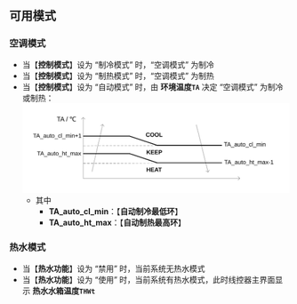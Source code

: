 <!-- 注意事项 -->
<!-- 起始分级标题：##（二级标题） -->

## 可用模式

### 空调模式

- 当【**控制模式**】设为 “制冷模式” 时，“空调模式” 为制冷
- 当【**控制模式**】设为 “制热模式” 时，“空调模式” 为制热
- 当【**控制模式**】设为 “自动模式” 时，由 **环境温度`TA`** 决定 “空调模式” 为制冷或制热：
  ![可用模式-空调模式-自动模式](.img/可用模式-空调模式-自动模式.svg#large)
  - 其中
    - **TA_auto_cl_min**：【**自动制冷最低环**】
    - **TA_auto_ht_max**：【**自动制热最高环**】

### 热水模式

- 当【**热水功能**】设为 “禁用” 时，当前系统无热水模式
- 当【**热水功能**】设为 “使用” 时，当前系统有热水模式，此时线控器主界面显示 **热水水箱温度`THWt`**
